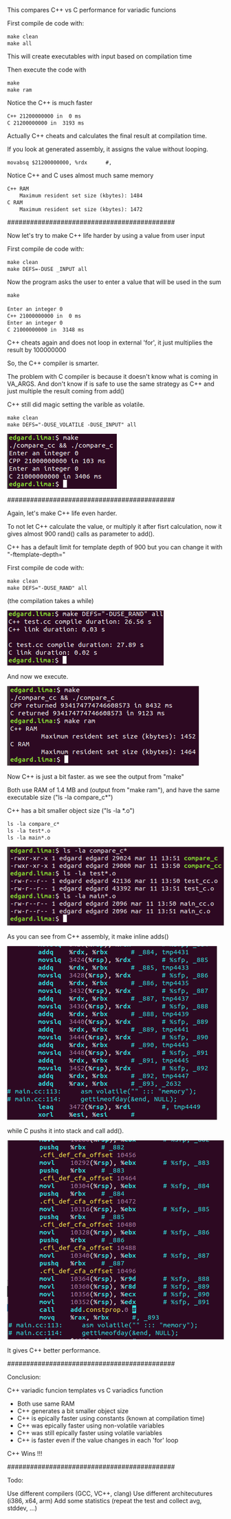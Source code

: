 This compares C++ vs C performance for variadic funcions

First compile de code with:

    make clean
    make all

This will create executables with input based on compilation time

Then execute the code with

    make
    make ram

Notice the C++ is much faster
    
    C++ 21200000000 in  0 ms    
    C 21200000000 in  3193 ms

Actually C++ cheats and calculates the final result at compilation time.

If you look at generated assembly, it assigns the value without looping.

    movabsq $21200000000, %rdx      #,

Notice C++ and C uses almost much same memory

    C++ RAM
        Maximum resident set size (kbytes): 1484
    C RAM
        Maximum resident set size (kbytes): 1472

############################################

Now let's try to make C++ life harder by using a value from user input

First compile de code with:
    
    make clean
    make DEFS=-DUSE _INPUT all

Now the program asks the user to enter a value that will be used in the sum

    make

    Enter an integer 0
    C++ 21000000000 in  0 ms
    Enter an integer 0
    C 21000000000 in  3148 ms

C++ cheats again and does not loop in external 'for', it just multiplies the result by 100000000

So, the C++ compiler is smarter.

The problem with C compiler is because it doesn't know what is coming in VA_ARGS. And don't know if is safe to use the same strategy as C++ and just multiple the result coming from add()

C++ still did magic setting the varible as volatile.

    make clean
    make DEFS="-DUSE_VOLATILE -DUSE_INPUT" all

![alt text](https://github.com/Dragdex/giganticpp/blob/master/comparing_cc_c/variadic_functions/pics/volatile.png)

############################################

Again, let's make C++ life even harder.

To not let C++ calculate the value, or multiply it after fisrt calculation, now it gives almost 900 rand() calls as parameter to add().

C++ has a default limit for template depth of 900 but you can change it with "-ftemplate-depth="

First compile de code with:

    make clean
    make DEFS="-DUSE_RAND" all

(the compilation takes a while)

![alt text](https://github.com/Dragdex/giganticpp/blob/master/comparing_cc_c/variadic_functions/pics/rand_complilation.png)

And now we execute.

![alt text](https://github.com/Dragdex/giganticpp/blob/master/comparing_cc_c/variadic_functions/pics/rand_run.png)

Now C++ is just a bit faster. as we see the output from "make"

Both use RAM of 1.4 MB and (output from "make ram"), and have the same executable size ("ls -la compare_c*")

C++ has a bit smaller object size ("ls -la *.o")

    ls -la compare_c*
    ls -la test*.o
    ls -la main*.o

![alt text](https://github.com/Dragdex/giganticpp/blob/master/comparing_cc_c/variadic_functions/pics/rand_objsize.png)

As you can see from C++ assembly, it make inline adds()

![alt text](https://github.com/Dragdex/giganticpp/blob/master/comparing_cc_c/variadic_functions/pics/cpp_add_inline_s.png)

 while C pushs it into stack and call add().

![alt text](https://github.com/Dragdex/giganticpp/blob/master/comparing_cc_c/variadic_functions/pics/c_rand_s_call_add.png)

It gives C++ better performance.

############################################

Conclusion:

C++ variadic funcion templates vs C variadics function

- Both use same RAM
- C++ generates a bit smaller object size
- C++ is epically faster using constants (known at compilation time)
- C++ was epically faster using non-volatile variables
- C++ was still epically faster using volatile variables
- C++ is faster even if the value changes in each 'for' loop

C++ Wins !!!

############################################

Todo:

Use different compilers (GCC, VC++, clang)
Use different architecutures (i386, x64, arm)
Add some statistics (repeat the test and collect avg, stddev, ...)
